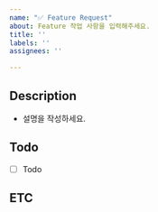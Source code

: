```yaml
---
name: "✅ Feature Request"
about: Feature 작업 사항을 입력해주세요.
title: ''
labels: ''
assignees: ''

---
```


## Description
- 설명을 작성하세요.

## Todo
- [ ] Todo

## ETC